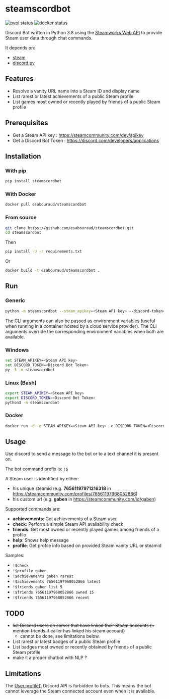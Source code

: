 # steamscordbot

[![pypi status](https://github.com/esabouraud/steamscordbot/workflows/pypi/badge.svg)](https://github.com/esabouraud/steamscordbot/actions?query=workflow%3Apypi)
[![docker status](https://github.com/esabouraud/steamscordbot/workflows/docker/badge.svg)](https://github.com/esabouraud/steamscordbot/actions?query=workflow%3Adocker)

Discord Bot written in Python 3.8 using the [Steamworks Web API](https://partner.steamgames.com/doc/webapi) to provide Steam user data through chat commands.

It depends on:

- [steam](https://github.com/ValvePython/steam)
- [discord.py](https://github.com/Rapptz/discord.py)

## Features

- Resolve a vanity URL name into a Steam ID and display name
- List rarest or latest achievements of a public Steam profile
- List games most owned or recently played by friends of a public Steam profile

## Prerequisites

- Get a Steam API key : <https://steamcommunity.com/dev/apikey>
- Get a Discord Bot Token : <https://discord.com/developers/applications>

## Installation

### With pip

```sh
pip install steamscordbot
```

### With Docker

```sh
docker pull esabouraud/steamscordbot
```

### From source

```sh
git clone https://github.com/esabouraud/steamscordbot.git
cd steamscordbot
```

Then

```sh
pip install -U -r requirements.txt
```

Or

```sh
docker build -t esabouraud/steamscordbot .
```

## Run

### Generic

```sh
python -m steamscordbot --steam_apikey=<Steam API key> --discord-token=<Discord Bot Token>
```

The CLI arguments can also be passed as environment variables (useful when running in a container hosted by a cloud service provider).
The CLI arguments override the corresponding environment variables when both are available.

### Windows

```sh
set STEAM_APIKEY=<Steam API key>
set DISCORD_TOKEN=<Discord Bot Token>
py -3 -m steamscordbot
```

### Linux (Bash)

```sh
export STEAM_APIKEY=<Steam API key>
export DISCORD_TOKEN=<Discord Bot Token>
python3 -m steamscordbot
```

### Docker

```sh
docker run -d -e STEAM_APIKEY=<Steam API key> -e DISCORD_TOKEN=<Discord Bot Token> --restart=unless-stopped --name steamscord esabouraud/steamscordbot
```

## Usage

Use discord to send a message to the bot or to a text channel it is present on.

The bot command prefix is: `!$`

A Steam user is identified by either:

- his unique steamid (e.g. **76561197971216318** in <https://steamcommunity.com/profiles/76561197968052866>)
- his custom url (e.g. **gaben** in <https://steamcommunity.com/id/gaben>)

Supported commands are:

- **achievements**: Get achievements of a Steam user
- **check**: Perform a simple Steam API availability check
- **friends**: Get most owned or recently played games among friends of a profile
- **help**: Shows help message
- **profile**: Get profile info based on provided Steam vanity URL or steamid

Samples:

- `!$check`
- `!$profile gaben`
- `!$achievements gaben rarest`
- `!$achievements 76561197968052866 latest`
- `!$friends gaben list 5`
- `!$friends 76561197968052866 owned 15`
- `!$friends 76561197968052866 recent`

## TODO

- ~~list Discord users on server that have linked their Steam accounts (+ mention friends if caller has linked his steam account)~~
  - cannot be done, see limitations below.
- List rarest or latest badges of a public Steam profile
- List badges most owned or recently obtained by friends of a public Steam profile
- make it a proper chatbot with NLP ?

## Limitations

The [User.profile()](https://discordpy.readthedocs.io/en/stable/api.html#discord.User.profile) Discord API is forbidden to bots.
This means the bot cannot leverage the Steam connected account even when it is available.
